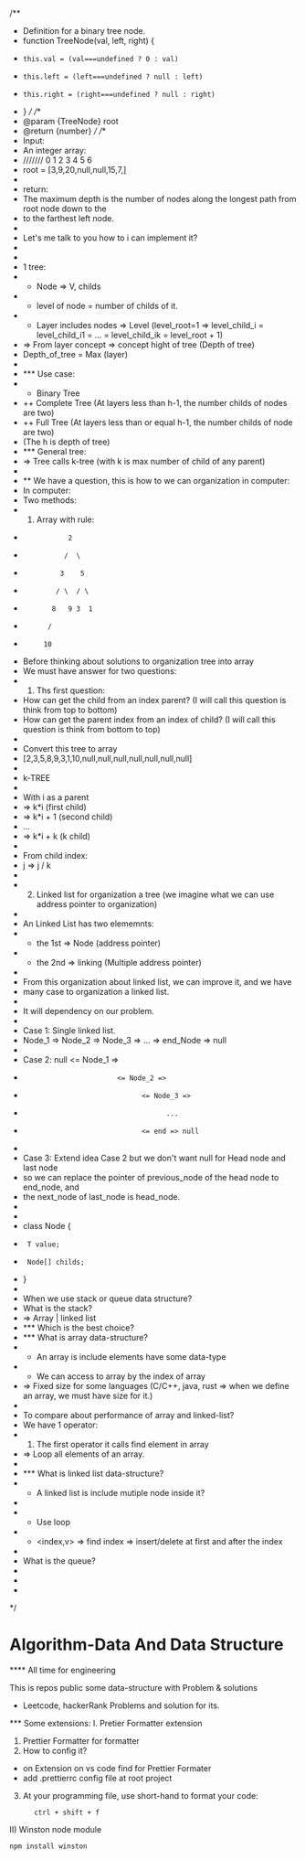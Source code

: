 /**
 * Definition for a binary tree node.
 * function TreeNode(val, left, right) {
 *     this.val = (val===undefined ? 0 : val)
 *     this.left = (left===undefined ? null : left)
 *     this.right = (right===undefined ? null : right)
 * }
 */
/**
 * @param {TreeNode} root
 * @return {number}
 */
/**
 * Input:
 * An integer array: 
 * /////// 0 1 2  3    4    5  6
 * root = [3,9,20,null,null,15,7,]
 * 
 * return:
 * The maximum depth is the number of nodes along the longest path from root node down to the
 * to the farthest left node.
 * 
 * Let's me talk to you how to i can implement it?
 * 
 * 
 * 1 tree: 
 * + Node => V, childs
 * + level of node = number of childs of it. 
 * + Layer includes nodes => Level (level_root=1 => level_child_i = level_child_i1 = ... = level_child_ik = level_root + 1)
 * => From layer concept => concept hight of tree (Depth of tree)
 * Depth_of_tree = Max (layer)
 * 
 * *** Use case:
 * + Binary Tree
 *  ++ Complete Tree (At layers less than h-1, the number childs of nodes are two)
 *  ++ Full Tree (At layers less than or equal h-1, the number childs of node are two)
 *  (The h is depth of tree)
 * *** General tree:
 * => Tree calls k-tree (with k is max number of child of any parent)
 * 
 * ** We have a question, this is how to we can organization in computer:
 * In computer:
 * Two methods:
 * 1) Array with rule:
 *                2
 *               /  \
 *              3    5
 *             / \  / \
 *            8   9 3  1
 *           /
 *          10
 *  Before thinking about solutions to organization tree into array
 *  We must have answer for two questions:
 *  1) Ths first question:
 *  How can get the child from an index parent? (I will call this question is think from top to bottom)
 *  How can get the parent index from an index of child? (I will call this question is think from bottom to top)
 * 
 *  Convert this tree to array
 *  [2,3,5,8,9,3,1,10,null,null,null,null,null,null,null]
 *  
 *  k-TREE
 * 
 *  With i as a parent 
 *    => k*i (first child)
 *    => k*i + 1 (second child)
 *    ...
 *    => k*i + k (k child)
 * 
 *  From child index:
 *    j => j / k
 * 
 * 2) Linked list for organization a tree (we imagine what we can use address pointer to organization)
 * 
 * An Linked List has two elememnts:
 * + the 1st => Node (address pointer)
 * + the 2nd => linking (Multiple address pointer)
 * 
 * From this organization about linked list, we can improve it, and we have 
 * many case to organization a linked list.
 * 
 * It will dependency on our problem.
 * 
 * Case 1: Single linked list.
 * Node_1 => Node_2 => Node_3 => ... => end_Node => null
 * 
 * Case 2:  null <= Node_1 => 
 *                            <= Node_2 =>
 *                                  <= Node_3 =>
 *                                        ...
 *                                  <= end => null    
 * 
 * Case 3: Extend idea Case 2 but we don't want null for Head node and last node
 * so we can replace the pointer of previous_node of the head node to end_node, and
 * the next_node of last_node is head_node.
 *                                             
 *  
 * class Node<T> {
 *      T value;
 *      Node[] childs;
 * }
 * 
 * When we use stack or queue data structure?
 * What is the stack?
 * => Array | linked list
 * *** Which is the best choice?
 * *** What is array data-structure?
 *    + An array is include elements have some data-type
 *    + We can access to array by the index of array
 *    => Fixed size for some languages (C/C++, java, rust => when we define an array, we must have size for it.)
 *    
 *    To compare about performance of array and linked-list?
 *    We have 1 operator:
 *    1) The first operator it calls find element in array
 *    => Loop all elements of an array.
 * 
 * *** What is linked list data-structure?
 *    + A linked list is include mutiple node inside it?
 *    
 *    + Use loop
 *    + <index,v> => find index => insert/delete at first and after the index
 *    
 * What is the queue?
 * 
 * 
 * 
 */
# Algorithm-Data And Data Structure

**** All time for engineering

This is repos public some data-structure with Problem & solutions

- Leetcode, hackerRank Problems and solution for its.

*** Some extensions:
I. Pretier Formatter extension
1) Prettier Formatter for formatter 
2) How to config it?
- on Extension on vs code find for Prettier Formater
- add .prettierrc config file at root project
3) At your programming file, use short-hand to format your code:
```
      ctrl + shift + f
```
II) Winston node module
```
npm install winston
```




